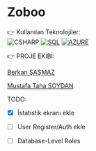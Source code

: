 # Zoboo

:point_right: Kullanılan Teknolojiler: <br>
![CSHARP](https://hizliresim.com/nbPJka)
[![SQL](https://i.hizliresim.com/WX2GVq.png)](https://hizliresim.com/WX2GVq)
[![AZURE](https://i.hizliresim.com/odQ6Ao.png)](https://hizliresim.com/odQ6Ao)


:point_right: PROJE EKİBİ: <br>

[Berkan ŞAŞMAZ](https://github.com/berkansasmaz)

[Mustafa Taha SOYDAN](https://github.com/Mtsoydan)

TODO: <br>
- [x] İstatistik ekranı ekle
- [ ] User Register/Auth ekle
- [ ] Database-Level Roles

 
